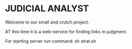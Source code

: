 # JUDICIAL ANALYST

Welcome to our small and crutch project.

AT this time it is a web-service for finding links in judgment.

For starting server run command: sh strat.sh
